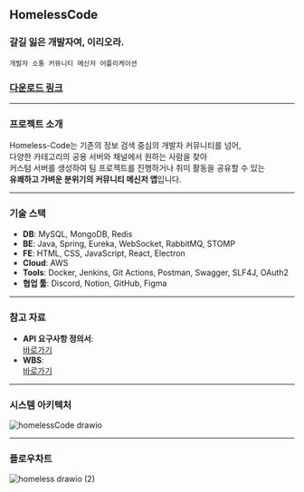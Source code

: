## HomelessCode 

### 갈길 잃은 개발자여, 이리오라.

`개발자 소통 커뮤니티 메신저 어플리케이션`

### [다운로드 링크](https://s3.ap-northeast-2.amazonaws.com/homelesscode.shop/homeless-code-win32-x64.zip)

---

### 프로젝트 소개
Homeless-Code는 기존의 정보 검색 중심의 개발자 커뮤니티를 넘어,  
다양한 카테고리의 공용 서버와 채널에서 원하는 사람을 찾아  
커스텀 서버를 생성하여 팀 프로젝트를 진행하거나 취미 활동을 공유할 수 있는  
**유쾌하고 가벼운 분위기의 커뮤니티 메신저 앱**입니다.

---

### 기술 스택
- **DB**: MySQL, MongoDB, Redis  
- **BE**: Java, Spring, Eureka, WebSocket, RabbitMQ, STOMP  
- **FE**: HTML, CSS, JavaScript, React, Electron  
- **Cloud**: AWS  
- **Tools**: Docker, Jenkins, Git Actions, Postman, Swagger, SLF4J, OAuth2  
- **협업 툴**: Discord, Notion, GitHub, Figma  

---

### 참고 자료
- **API 요구사항 정의서**:  
  [바로가기](https://docs.google.com/spreadsheets/d/1yinpa_admUBsbwgxIcKAizQyT9TtpiuK22WTCYtIsQI/edit?gid=0#gid=0)  
- **WBS**:  
  [바로가기](https://docs.google.com/spreadsheets/d/1qWJBGSlRk5DR0ZJtLqeaqYpuDtvo4vvbbSvr3aLYO_k/edit?gid=0#gid=0)

---

### 시스템 아키텍처
![homelessCode drawio](https://github.com/user-attachments/assets/5e2f090e-4035-49be-a4fa-78d057d67c18)

---

### 플로우차트
![homeless drawio (2)](https://github.com/user-attachments/assets/56e52bff-469c-4cef-9c80-a08a5da84483)
